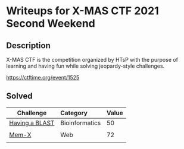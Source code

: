 # Writeups for X-MAS CTF 2021 Second Weekend
 
## Description  

X-MAS CTF is the competition organized by HTsP with the purpose of learning and having fun while solving jeopardy-style challenges.  

https://ctftime.org/event/1525

## Solved 

Challenge | Category | Value      
----------|:---------|:-----------
[Having a BLAST](https://github.com/BaadMaro/CTF/tree/main/X-MAS%20CTF%202021%20Second%20Weekend/Having%20a%20BLAST) | Bioinformatics |  50
[]() | []() | []()
[Mem-X](https://github.com/BaadMaro/CTF/tree/main/X-MAS%20CTF%202021%20Second%20Weekend/Mem-X) | Web |  72
[]() | []() | []()
